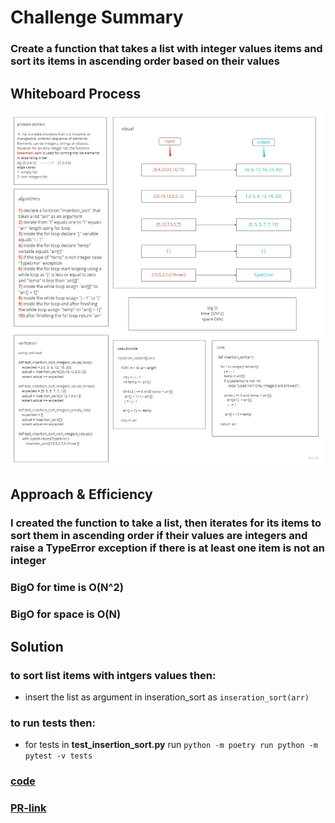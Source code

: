 # Challenge Summary
<!-- Description of the challenge -->
### Create a function that takes a list with integer values items and sort its items in ascending order based on their values

## Whiteboard Process
<!-- Embedded whiteboard image -->
![ex](img/insertion-sort.jpg)

## Approach & Efficiency
<!-- What approach did you take? Why? What is the Big O space/time for this approach? -->
### I created the function to take a list, then iterates for its items to sort them in ascending order if their values are integers and raise a TypeError exception if there is at least one item is not an integer
### BigO for time is O(N^2)
### BigO for space is O(N)

## Solution
<!-- Show how to run your code, and examples of it in action -->
### to sort list items with intgers values then:
- insert the list as argument in inseration_sort as `inseration_sort(arr)`
### to run tests then:
- for tests in **test_insertion_sort.py** run `python -m poetry run python -m pytest -v tests`
### [code](insertion_sort.py)
### [PR-link]()

